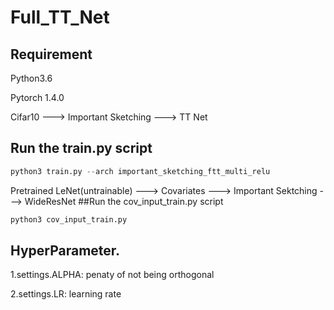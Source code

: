 # Full_TT_Net

## Requirement
Python3.6

Pytorch 1.4.0

Cifar10 ---> Important Sketching ---> TT Net
## Run the train.py script
```python
python3 train.py --arch important_sketching_ftt_multi_relu
```
Pretrained LeNet(untrainable) ---> Covariates ---> Important Sektching ---> WideResNet 
##Run the cov_input_train.py script
```python
python3 cov_input_train.py 
```

## HyperParameter.
1.settings.ALPHA: penaty of not being orthogonal

2.settings.LR: learning rate

